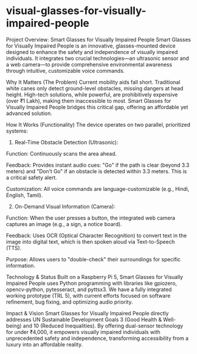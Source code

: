 # visual-glasses-for-visually-impaired-people

Project Overview: Smart Glasses for Visually Impaired People
Smart Glasses for Visually Impaired People is an innovative, glasses-mounted device designed to enhance the safety and independence of visually impaired individuals. It integrates two crucial technologies—an ultrasonic sensor and a web camera—to provide comprehensive environmental awareness through intuitive, customizable voice commands.

Why It Matters (The Problem)
Current mobility aids fall short. Traditional white canes only detect ground-level obstacles, missing dangers at head height. High-tech solutions, while powerful, are prohibitively expensive (over ₹1 Lakh), making them inaccessible to most. Smart Glasses for Visually Impaired People bridges this critical gap, offering an affordable yet advanced solution.

How It Works (Functionality)
The device operates on two parallel, prioritized systems:

1. Real-Time Obstacle Detection (Ultrasonic):

Function: Continuously scans the area ahead.

Feedback: Provides instant audio cues: "Go" if the path is clear (beyond 3.3 meters) and "Don't Go" if an obstacle is detected within 3.3 meters. This is a critical safety alert.

Customization: All voice commands are language-customizable (e.g., Hindi, English, Tamil).

2. On-Demand Visual Information (Camera):

Function: When the user presses a button, the integrated web camera captures an image (e.g., a sign, a notice board).

Feedback: Uses OCR (Optical Character Recognition) to convert text in the image into digital text, which is then spoken aloud via Text-to-Speech (TTS).

Purpose: Allows users to "double-check" their surroundings for specific information.

Technology & Status
Built on a Raspberry Pi 5, Smart Glasses for Visually Impaired People uses Python programming with libraries like gpiozero, opencv-python, pytesseract, and pyttsx3. We have a fully integrated working prototype (TRL 5), with current efforts focused on software refinement, bug fixing, and optimizing audio priority.

Impact & Vision
Smart Glasses for Visually Impaired People directly addresses UN Sustainable Development Goals 3 (Good Health & Well-being) and 10 (Reduced Inequalities). By offering dual-sensor technology for under ₹4,000, it empowers visually impaired individuals with unprecedented safety and independence, transforming accessibility from a luxury into an affordable reality.
